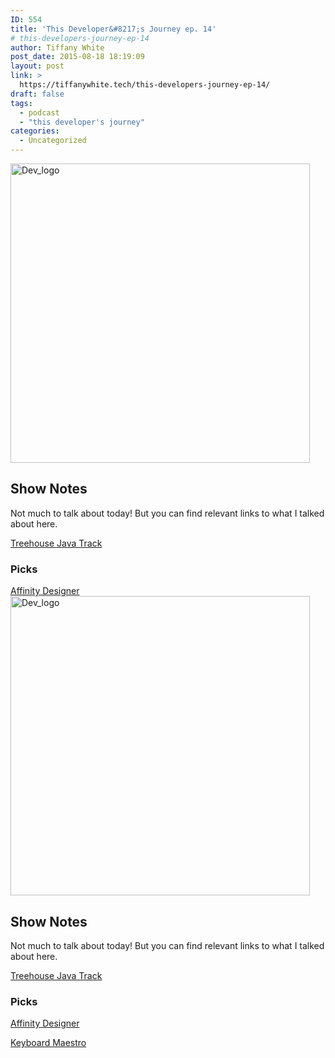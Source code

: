 ```yaml
---
ID: 554
title: 'This Developer&#8217;s Journey ep. 14'
# this-developers-journey-ep-14
author: Tiffany White
post_date: 2015-08-18 18:19:09
layout: post
link: >
  https://tiffanywhite.tech/this-developers-journey-ep-14/
draft: false
tags:
  - podcast
  - "this developer's journey"
categories:
  - Uncategorized
---
```



<img class="aligncenter" src="http://helloburgh.me/wp-content/uploads/2015/08/wpid-Dev-Logo.png" alt="Dev_logo" width="479" height="479" />

<h2>Show Notes</h2>

Not much to talk about today! But you can find relevant links to what I talked about here.

<a href="https://teamtreehouse.com/tracks/learn-java">Treehouse Java Track</a>
<h3>Picks</h3>
<a href="https://affinity.serif.com/en-us/designer/">Affinity Designer</a>




<img class="aligncenter" src="http://helloburgh.me/wp-content/uploads/2015/08/wpid-Dev-Logo.png" alt="Dev_logo" width="479" height="479" />

<h2>Show Notes</h2>

Not much to talk about today! But you can find relevant links to what I talked about here.

<a href="https://teamtreehouse.com/tracks/learn-java">Treehouse Java Track</a>
<h3>Picks</h3>
<a href="https://affinity.serif.com/en-us/designer/">Affinity Designer</a>





<a href="http://www.keyboardmaestro.com/main/">Keyboard Maestro</a>